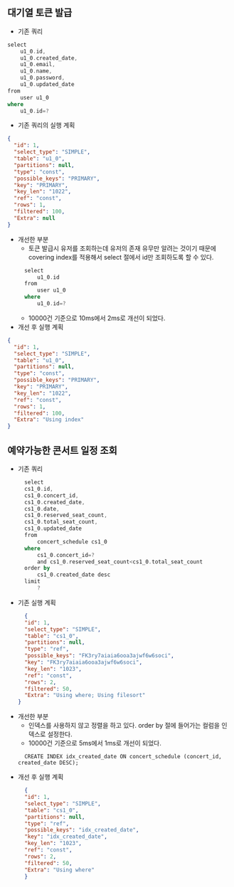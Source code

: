 ## 대기열 토큰 발급
* 기존 쿼리 
```kotlin
select
    u1_0.id,
    u1_0.created_date,
    u1_0.email,
    u1_0.name,
    u1_0.password,
    u1_0.updated_date
from
    user u1_0
where            
    u1_0.id=?
```
* 기존 쿼리의 실행 계획
```json
{
  "id": 1,
  "select_type": "SIMPLE",
  "table": "u1_0",
  "partitions": null,
  "type": "const",
  "possible_keys": "PRIMARY",
  "key": "PRIMARY",
  "key_len": "1022",
  "ref": "const",
  "rows": 1,
  "filtered": 100,
  "Extra": null
}
```
* 개선한 부분
  * 토큰 발급시 유저를 조회하는데 유저의 존재 유무만 알려는 것이기 때문에 covering index를 적용해서 select 절에서 id만 조회하도록 할 수 있다.
  ```kotlin
    select
        u1_0.id 
    from
        user u1_0 
    where
        u1_0.id=?
  ``` 
  * 10000건 기준으로 10ms에서 2ms로 개선이 되었다.
* 개선 후 실행 계획
```json
{
  "id": 1,
  "select_type": "SIMPLE",
  "table": "u1_0",
  "partitions": null,
  "type": "const",
  "possible_keys": "PRIMARY",
  "key": "PRIMARY",
  "key_len": "1022",
  "ref": "const",
  "rows": 1,
  "filtered": 100,
  "Extra": "Using index"
}
```

## 예약가능한 콘서트 일정 조회 
* 기존 쿼리
  ```kotlin
    select
    cs1_0.id,
    cs1_0.concert_id,
    cs1_0.created_date,
    cs1_0.date,
    cs1_0.reserved_seat_count,
    cs1_0.total_seat_count,
    cs1_0.updated_date 
    from
        concert_schedule cs1_0 
    where
        cs1_0.concert_id=? 
        and cs1_0.reserved_seat_count<cs1_0.total_seat_count 
    order by
        cs1_0.created_date desc 
    limit
        ?
  ```
* 기존 실행 계획
    ```json
      {
      "id": 1,
      "select_type": "SIMPLE",
      "table": "cs1_0",
      "partitions": null,
      "type": "ref",
      "possible_keys": "FK3ry7aiaia6ooa3ajwf6w6soci",
      "key": "FK3ry7aiaia6ooa3ajwf6w6soci",
      "key_len": "1023",
      "ref": "const",
      "rows": 2,
      "filtered": 50,
      "Extra": "Using where; Using filesort"
  }
  ```
* 개선한 부분
    * 인덱스를 사용하지 않고 정렬을 하고 있다. order by 절에 들어가는 컬럼을 인덱스로 설정한다.
    * 10000건 기준으로 5ms에서 1ms로 개선이 되었다.
    ```shell
      CREATE INDEX idx_created_date ON concert_schedule (concert_id, created_date DESC);
    ```
* 개선 후 실행 계획
  ```json
    {
    "id": 1,
    "select_type": "SIMPLE",
    "table": "cs1_0",
    "partitions": null,
    "type": "ref",
    "possible_keys": "idx_created_date",
    "key": "idx_created_date",
    "key_len": "1023",
    "ref": "const",
    "rows": 2,
    "filtered": 50,
    "Extra": "Using where"
    }
  ```